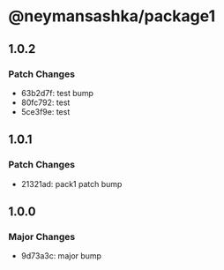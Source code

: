 # @neymansashka/package1

## 1.0.2

### Patch Changes

- 63b2d7f: test bump
- 80fc792: test
- 5ce3f9e: test

## 1.0.1

### Patch Changes

- 21321ad: pack1 patch bump

## 1.0.0

### Major Changes

- 9d73a3c: major bump
